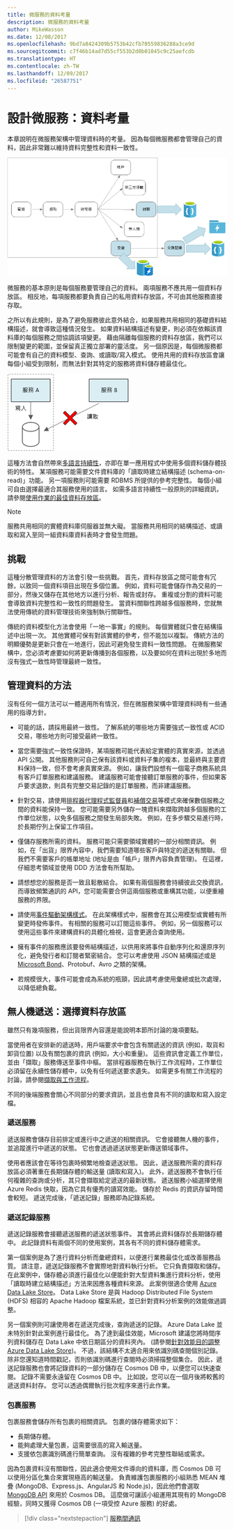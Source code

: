 ```yaml
---
title: 微服務的資料考量
description: 微服務的資料考量
author: MikeWasson
ms.date: 12/08/2017
ms.openlocfilehash: 9bd7a8424309b5753b42cfb70559836288a3ce9d
ms.sourcegitcommit: c7f46b14ad7d55cf553b2d0b01045c9c25aefcdb
ms.translationtype: HT
ms.contentlocale: zh-TW
ms.lasthandoff: 12/09/2017
ms.locfileid: "26587751"
---
```

# <a name="designing-microservices-data-considerations"></a>設計微服務：資料考量

本章說明在微服務架構中管理資料時的考量。 因為每個微服務都會管理自己的資料，因此非常難以維持資料完整性和資料一致性。

![](./images/data-considerations.png)

微服務的基本原則是每個服務要管理自己的資料。 兩項服務不應共用一個資料存放區。 相反地，每項服務都要負責自己的私用資料存放區，不可由其他服務直接存取。

之所以有此規則，是為了避免服務彼此意外結合，如果服務共用相同的基礎資料結構描述，就會導致這種情況發生。 如果資料結構描述有變更，則必須在依賴該資料庫的每個服務之間協調該項變更。 藉由隔離每個服務的資料存放區，我們可以限制變更的範圍，並保留真正獨立部署的靈活度。 另一個原因是，每個微服務都可能會有自己的資料模型、查詢、或讀取/寫入模式。 使用共用的資料存放區會讓每個小組受到限制，而無法針對其特定的服務將資料儲存體最佳化。 

![](../guide/architecture-styles/images/cqrs-microservices-wrong.png)

這種方法會自然帶來[多語言持續性](https://martinfowler.com/bliki/PolyglotPersistence.html)，亦即在單一應用程式中使用多個資料儲存體技術的特性。 某項服務可能需要文件資料庫的「讀取時建立結構描述 (schema-on-read)」功能。 另一項服務則可能需要 RDBMS 所提供的參考完整性。 每個小組可自由選擇最適合其服務使用的語言。 如需多語言持續性一般原則的詳細資訊，請參閱[使用作業的最佳資料存放區](../guide/design-principles/use-the-best-data-store.md)。 

> [!NOTE]
> 服務共用相同的實體資料庫伺服器並無大礙。 當服務共用相同的結構描述、或讀取和寫入至同一組資料庫資料表時才會發生問題。


## <a name="challenges"></a>挑戰

這種分散管理資料的方法會引發一些挑戰。 首先，資料存放區之間可能會有冗餘，以致同一個資料項目出現在多個位置。 例如，資料可能會儲存作為交易的一部分，然後又儲存在其他地方以進行分析、報告或封存。 重複或分割的資料可能會導致資料完整性和一致性的問題發生。 當資料關聯性跨越多個服務時，您就無法使用傳統的資料管理技術來強制執行關聯性。

傳統的資料模型化方法會使用「一地一事實」的規則。 每個實體就只會在結構描述中出現一次。 其他實體可保有對該實體的參考，但不能加以複製。 傳統方法的明顯優勢是更新只會在一地進行，因此可避免發生資料一致性問題。 在微服務架構中，您必須考慮要如何將更新傳播到各個服務，以及要如何在資料出現於多地而沒有強式一致性時管理最終一致性。 

## <a name="approaches-to-managing-data"></a>管理資料的方法

沒有任何一個方法可以一體適用所有情況，但在微服務架構中管理資料時有一些通用的指導方針。

- 可能的話，請採用最終一致性。 了解系統的哪些地方需要強式一致性或 ACID 交易，哪些地方則可接受最終一致性。

- 當您需要強式一致性保證時，某項服務可能代表給定實體的真實來源，並透過 API 公開。 其他服務則可自己保有該資料或資料子集的複本，並最終與主要資料保持一致，但不會考慮真實來源。 例如，讓我們設想有一個電子商務系統具有客戶訂單服務和建議服務。 建議服務可能會接聽訂單服務的事件，但如果客戶要求退款，則具有完整交易記錄的是訂單服務，而非建議服務。

- 針對交易，請使用[排程器代理程式監督員](../patterns/scheduler-agent-supervisor.md)和[補償交易](../patterns/compensating-transaction.md)等模式來確保數個服務之間的資料能保持一致。  您可能需要另外儲存一塊資料來擷取跨越多個服務的工作單位狀態，以免多個服務之間發生局部失敗。 例如，在多步驟交易進行時，於長期佇列上保留工作項目。 

- 僅儲存服務所需的資料。 服務可能只需要領域實體的一部分相關資訊。 例如，在「出貨」限界內容中，我們需要知道哪些客戶與特定的遞送有關聯。 但我們不需要客戶的帳單地址 (地址是由「帳戶」限界內容負責管理)。 在這裡，仔細思考領域並使用 DDD 方法會有所幫助。 

- 請想想您的服務是否一致且鬆散結合。 如果有兩個服務會持續彼此交換資訊，而導致頻繁通訊的 API，您可能需要合併這兩個服務或重構其功能，以便重繪服務的界限。

- 請使用[事件驅動架構樣式](../guide/architecture-styles/event-driven.md)。 在此架構樣式中，服務會在其公用模型或實體有所變更時發佈事件。 有相關的服務可以訂閱這些事件。 例如，另一個服務可以使用這些事件來建構資料的具體化檢視，這會更適合查詢使用。 

- 擁有事件的服務應該要發佈結構描述，以供用來將事件自動序列化和還原序列化，避免發行者和訂閱者緊密結合。 您可以考慮使用 JSON 結構描述或是 [Microsoft Bond](https://github.com/Microsoft/bond)、Protobuf、Avro 之類的架構。  
 
- 若規模很大，事件可能會成為系統的瓶頸，因此請考慮使用彙總或批次處理，以降低總負載。 

## <a name="drone-delivery-choosing-the-data-stores"></a>無人機遞送：選擇資料存放區 

雖然只有幾項服務，但出貨限界內容還是能說明本節所討論的幾項要點。 

當使用者在安排新的遞送時，用戶端要求中會包含有關遞送的資訊 (例如，取貨和卸貨位置) 以及有關包裹的資訊 (例如，大小和重量)。 這些資訊會定義工作單位，並由「擷取」服務傳送至事件中樞。 當排程器服務在執行工作流程時，工作單位必須留在永續性儲存體中，以免有任何遞送要求遺失。 如需更多有關工作流程的討論，請參閱[擷取與工作流程](./ingestion-workflow.md)。 

不同的後端服務會關心不同部分的要求資訊，並且也會具有不同的讀取和寫入設定檔。 

### <a name="delivery-service"></a>遞送服務

遞送服務會儲存目前排定或進行中之遞送的相關資訊。 它會接聽無人機的事件，並追蹤進行中遞送的狀態。 它也會透過遞送狀態更新傳送領域事件。

使用者應該會在等待包裹時頻繁地檢查遞送狀態。 因此，遞送服務所需的資料存放區必須著重在長期儲存體的輸送量 (讀取和寫入)。 此外，遞送服務不會執行任何複雜的查詢或分析，其只會擷取給定遞送的最新狀態。 遞送服務小組選擇使用 Azure Redis 快取，因為它具有優秀的讀寫效能。 儲存於 Redis 的資訊存留時間會較短。 遞送完成後，「遞送記錄」服務即為記錄系統。

### <a name="delivery-history-service"></a>遞送記錄服務

遞送記錄服務會接聽遞送服務的遞送狀態事件。 其會將此資料儲存於長期儲存體中。 此記錄資料有兩個不同的使用案例，其各有不同的資料儲存體需求。 

第一個案例是為了進行資料分析而彙總資料，以便進行業務最佳化或改善服務品質。 請注意，遞送記錄服務不會實際地對資料執行分析。 它只負責擷取和儲存。 在此案例中，儲存體必須進行最佳化以便能針對大型資料集進行資料分析，使用「讀取時建立結構描述」方法來因應各種資料來源。 此案例很適合使用 [Azure Data Lake Store](/azure/data-lake-store/)。 Data Lake Store 是與 Hadoop Distributed File System (HDFS) 相容的 Apache Hadoop 檔案系統，並已針對資料分析案例的效能做過調整。 

另一個案例則可讓使用者在遞送完成後，查詢遞送的記錄。 Azure Data Lake 並未特別針對此案例進行最佳化。 為了達到最佳效能，Microsoft 建議您將時間序列資料儲存在 Data Lake 中依日期區分的資料夾內。 (請參閱[針對效能目的調整 Azure Data Lake Store](/azure/data-lake-store/data-lake-store-performance-tuning-guidance))。 不過，該結構不太適合用來依識別碼查閱個別記錄。 除非您還知道時間戳記，否則依識別碼進行查閱時必須掃描整個集合。 因此，遞送記錄服務也會將記錄資料的一部分儲存在 Cosmos DB 中，以便您可以快速查閱。 記錄不需要永遠留在 Cosmos DB 中。 比如說，您可以在一個月後將較舊的遞送資料封存。 您可以透過偶爾執行批次程序來進行此作業。

### <a name="package-service"></a>包裹服務

包裹服務會儲存所有包裹的相關資訊。 包裹的儲存體需求如下： 

- 長期儲存體。
- 能夠處理大量包裹，這需要很高的寫入輸送量。
- 支援依包裹識別碼進行簡單查詢。 沒有複雜的參考完整性聯結或需求。

因為包裹資料沒有關聯性，因此適合使用文件導向的資料庫，而 Cosmos DB 可以使用分區化集合來實現極高的輸送量。 負責維護包裹服務的小組熟悉 MEAN 堆疊 (MongoDB、Express.js、AngularJS 和 Node.js)，因此他們會選取 [MongoDB API](/azure/cosmos-db/mongodb-introduction) 來用於 Cosmos DB。 這麼做可讓該小組運用其現有的 MongoDB 經驗，同時又獲得 Cosmos DB (一項受控 Azure 服務) 的好處。

> [!div class="nextstepaction"]
> [服務間通訊](./interservice-communication.md)